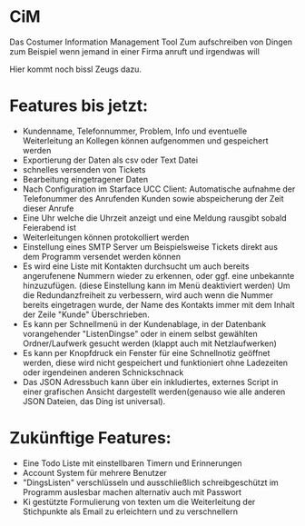 # CiM
Das Costumer Information Management Tool
Zum aufschreiben von Dingen zum Beispiel wenn jemand in einer Firma anruft und irgendwas will

Hier kommt noch bissl Zeugs dazu.
# Features bis jetzt:
- Kundenname, Telefonnummer, Problem, Info und eventuelle Weiterleitung an Kollegen können aufgenommen und gespeichert werden
- Exportierung der Daten als csv oder Text Datei
- schnelles versenden von Tickets
- Bearbeitung eingetragener Daten
- Nach Configuration im Starface UCC Client: Automatische aufnahme der Telefonummer des Anrufenden Kunden sowie abspeicherung der Zeit dieser Anrufe
- Eine Uhr welche die Uhrzeit anzeigt und eine Meldung rausgibt sobald Feierabend ist
- Weiterleitungen können protokolliert werden
- Einstellung eines SMTP Server um Beispielsweise Tickets direkt aus dem Programm versendet werden können
- Es wird eine Liste mit Kontakten durchsucht um auch bereits angerufenene Nummern wieder zu erkennen, oder ggf. eine unbekannte hinzuzufügen. (diese Einstellung kann im Menü deaktiviert werden)
    Um die Redundanzfreiheit zu verbessern, wird auch wenn die Nummer bereits eingetragen wurde, der Name des Kontakts immer mit dem Inhalt der Zeile "Kunde" Überschrieben.
- Es kann per Schnellmenü in der Kundenablage, in der Datenbank vorangehender "ListenDingse" oder in einem selbst gewählten Ordner/Laufwerk gesucht werden (klappt auch mit Netzlaufwerken)
- Es kann per Knopfdruck ein Fenster für eine Schnellnotiz geöffnet werden, diese wird nicht gespeichert und funktioniert ohne Ladezeiten oder irgendeinen anderen Schnickschnack
- Das JSON Adressbuch kann über ein inkludiertes, externes Script in einer grafischen Ansicht dargestellt werden(genauso wie alle anderen JSON Dateien, das Ding ist universal).

# Zukünftige Features:
- Eine Todo Liste mit einstellbaren Timern und Erinnerungen
- Account System für mehrere Benutzer
- "DingsListen" verschlüsseln und ausschließlich schreibgeschützt im Programm auslesbar machen alternativ auch mit Passwort
- Ki gestützte Formulierung von texten um die Weiterleitung der Stichpunkte als Email zu erleichtern und zu verschnellern

  
